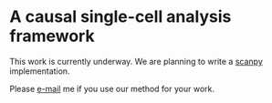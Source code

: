 # A causal single-cell analysis framework
This work is currently underway.
We are planning to write a [scanpy](https://scanpy.readthedocs.io/en/stable/) implementation. 

Please [e-mail](hanbin973@snu.ac.kr) me if you use our method for your work.

